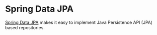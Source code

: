 # Spring Data JPA

[Spring Data JPA](https://spring.io/projects/spring-data-jpa) makes it easy to implement Java Persistence API (JPA) based repositories.
